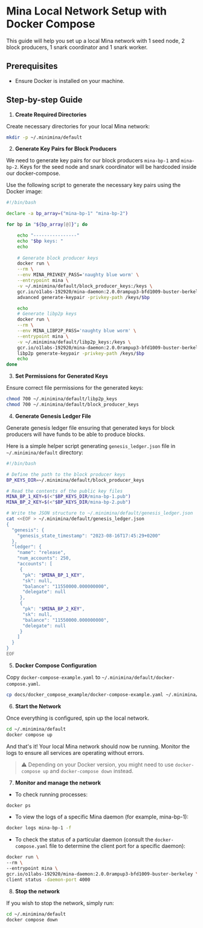 # Mina Local Network Setup with Docker Compose

This guide will help you set up a local Mina network with 1 seed node, 2 block producers, 1 snark coordinator and 1 snark worker.

## Prerequisites

- Ensure Docker is installed on your machine.

## Step-by-step Guide

1. **Create Required Directories**

Create necessary directories for your local Mina network:

```bash
mkdir -p ~/.minimina/default
```

2. **Generate Key Pairs for Block Producers**

We need to generate key pairs for our block producers `mina-bp-1` and `mina-bp-2`. Keys for the seed node and snark coordinator will be hardcoded inside our docker-compose.

Use the following script to generate the necessary key pairs using the Docker image:

```bash
#!/bin/bash

declare -a bp_array=("mina-bp-1" "mina-bp-2")

for bp in "${bp_array[@]}"; do

    echo "----------------"
    echo "$bp keys: "
    echo
    
    # Generate block producer keys
    docker run \
    --rm \
    --env MINA_PRIVKEY_PASS='naughty blue worm' \
    --entrypoint mina \
    -v ~/.minimina/default/block_producer_keys:/keys \
    gcr.io/o1labs-192920/mina-daemon:2.0.0rampup3-bfd1009-buster-berkeley \
    advanced generate-keypair -privkey-path /keys/$bp

    echo
    # Generate libp2p keys
    docker run \
    --rm \
    --env MINA_LIBP2P_PASS='naughty blue worm' \
    --entrypoint mina \
    -v ~/.minimina/default/libp2p_keys:/keys \
    gcr.io/o1labs-192920/mina-daemon:2.0.0rampup3-bfd1009-buster-berkeley \
    libp2p generate-keypair -privkey-path /keys/$bp
    echo
done
```

3. **Set Permissions for Generated Keys**

Ensure correct file permissions for the generated keys:

```bash
chmod 700 ~/.minimina/default/libp2p_keys
chmod 700 ~/.minimina/default/block_producer_keys
```

4. **Generate Genesis Ledger File**

Generate genesis ledger file ensuring that generated keys for block producers will have funds to be able to produce blocks.

Here is a simple helper script generating `genesis_ledger.json` file in `~/.minimina/default` directory:

```bash
#!/bin/bash

# Define the path to the block producer keys
BP_KEYS_DIR=~/.minimina/default/block_producer_keys

# Read the contents of the public key files
MINA_BP_1_KEY=$(<"$BP_KEYS_DIR/mina-bp-1.pub")
MINA_BP_2_KEY=$(<"$BP_KEYS_DIR/mina-bp-2.pub")

# Write the JSON structure to ~/.minimina/default/genesis_ledger.json
cat <<EOF > ~/.minimina/default/genesis_ledger.json
{
  "genesis": {
    "genesis_state_timestamp": "2023-08-16T17:45:29+0200"
  },
  "ledger": {
    "name": "release",
    "num_accounts": 250,
    "accounts": [
     {
      "pk": "$MINA_BP_1_KEY",
      "sk": null,
      "balance": "11550000.000000000",
      "delegate": null
     },
     {
      "pk": "$MINA_BP_2_KEY",
      "sk": null,
      "balance": "11550000.000000000",
      "delegate": null
     }
    ]
  }
}
EOF
```

5. **Docker Compose Configuration**

Copy `docker-compose-example.yaml` to `~/.minimina/default/docker-compose.yaml`. 

```bash
cp docs/docker_compose_example/docker-compose-example.yaml ~/.minimina/default/docker-compose.yaml
```

6. **Start the Network**

Once everything is configured, spin up the local network.

```bash
cd ~/.minimina/default
docker compose up
```

And that's it! Your local Mina network should now be running. Monitor the logs to ensure all services are operating without errors.

> ⚠️ Depending on your Docker version, you might need to use `docker-compose up` and `docker-compose down` instead.

7. **Monitor and manage the network**

- To check running processes:

```bash
docker ps
```

- To view the logs of a specific Mina daemon (for example, mina-bp-1):

```bash
docker logs mina-bp-1 -f
```

- To check the status of a particular daemon (consult the `docker-compose.yaml` file to determine the client port for a specific daemon):

```bash
docker run \
--rm \
--entrypoint mina \
gcr.io/o1labs-192920/mina-daemon:2.0.0rampup3-bfd1009-buster-berkeley \
client status -daemon-port 4000
```

8. **Stop the network**

If you wish to stop the network, simply run:

```bash
cd ~/.minimina/default
docker compose down
```
